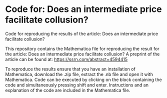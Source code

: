 # Code for: Does an intermediate price facilitate collusion?
Code for reproducing the results of the article: Does an intermediate price facilitate collusion?

This repository contains the Mathematica file for reproducing the result for the article: Does an intermediate price facilitate collusion? A preprint of the article can be found at: https://ssrn.com/abstract=4594415

To reproduce the results ensure that you have an installation of Mathematica, download the .zip file, extract the .nb file and open it with Mathematica. Code can be executed by clicking on the block containing the code and simultaneously pressing shift and enter. Instructions and an explanation of the code are included in the Mathematica file. 
